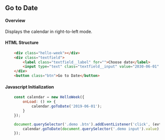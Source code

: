 ## Go to Date

#### Overview
Displays the calendar in right-to-left mode.

#### HTML Structure
```html
    <div class="hello-week"></div>
    <div class="textfield">
        <label class="textfield__label" for="">Choose date</label>
        <input type="text" class="textfield__input" value="2030-06-01" />
    </div>
    <button class="btn">Go to Date</button>
```

#### Javascript Initialization
```js
    const calendar = new HelloWeek({
        onLoad: () => {
            calendar.goToDate('2019-06-01');
        }
    });

    document.querySelector('.demo .btn').addEventListener('click', (evt) => {
        calendar.goToDate(document.querySelector('.demo input').value);
    });

```
